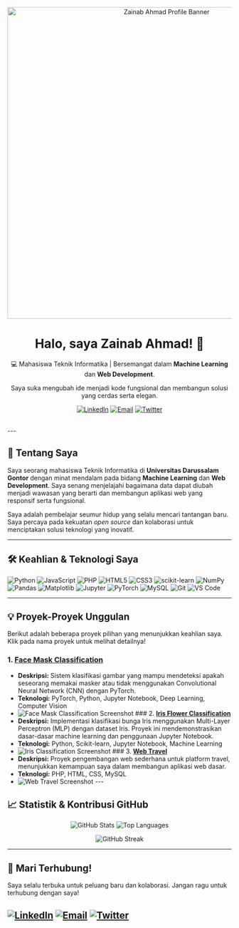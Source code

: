 <p align="center">
  <img src="https://raw.githubusercontent.com/zainhmdd/zainhmdd/main/assets/banner_profile.png" alt="Zainab Ahmad Profile Banner" width="700"/>
</p>
<h1 align="center">Halo, saya Zainab Ahmad! 👋</h1>
<p align="center">
  💻 Mahasiswa Teknik Informatika | Bersemangat dalam <b>Machine Learning</b> dan <b>Web Development</b>.
</p>
<p align="center">
  Saya suka mengubah ide menjadi kode fungsional dan membangun solusi yang cerdas serta elegan.
</p>
<p align="center">
  <a href="https://www.linkedin.com/in/zainab-ahmad-profile-anda/" target="_blank"><img src="https://img.shields.io/badge/LinkedIn-0077B5?style=for-the-badge&logo=linkedin&logoColor=white" alt="LinkedIn"></a>
  <a href="mailto:zainabahmad10@student.cs.unida.gontor.ac.id"><img src="https://img.shields.io/badge/Email-D14836?style=for-the-badge&logo=gmail&logoColor=white" alt="Email"></a>
  <a href="https://twitter.com/zainhmdd_" target="_blank"><img src="https://img.shields.io/badge/Twitter-1DA1F2?style=for-the-badge&logo=twitter&logoColor=white" alt="Twitter"></a>
  </p>
<br>
---

## 🌟 Tentang Saya

Saya seorang mahasiswa Teknik Informatika di **Universitas Darussalam Gontor** dengan minat mendalam pada bidang **Machine Learning** dan **Web Development**. Saya senang menjelajahi bagaimana data dapat diubah menjadi wawasan yang berarti dan membangun aplikasi web yang responsif serta fungsional.

Saya adalah pembelajar seumur hidup yang selalu mencari tantangan baru. Saya percaya pada kekuatan *open source* dan kolaborasi untuk menciptakan solusi teknologi yang inovatif.

---

## 🛠️ Keahlian & Teknologi Saya

<p align="left">
  <img src="https://img.shields.io/badge/-Python-3776AB?style=for-the-badge&logo=python&logoColor=white" alt="Python" />
  <img src="https://img.shields.io/badge/-JavaScript-F7DF1E?style=for-the-badge&logo=javascript&logoColor=white" alt="JavaScript" />
  <img src="https://img.shields.io/badge/-PHP-777BB4?style=for-the-badge&logo=php&logoColor=white" alt="PHP" />
  <img src="https://img.shields.io/badge/-HTML5-E34F26?style=for-the-badge&logo=html5&logoColor=white" alt="HTML5" />
  <img src="https://img.shields.io/badge/-CSS3-1572B6?style=for-the-badge&logo=css3&logoColor=white" alt="CSS3" />
  
  <img src="https://img.shields.io/badge/-scikit--learn-F7931E?style=for-the-badge&logo=scikit-learn&logoColor=white" alt="scikit-learn" />
  <img src="https://img.shields.io/badge/-NumPy-013243?style=for-the-badge&logo=numpy&logoColor=white" alt="NumPy" />
  <img src="https://img.shields.io/badge/-Pandas-150458?style=for-the-badge&logo=pandas&logoColor=white" alt="Pandas" />
  <img src="https://img.shields.io/badge/-Matplotlib-000000?style=for-the-badge&logo=matplotlib&logoColor=white" alt="Matplotlib" />
  <img src="https://img.shields.io/badge/-Jupyter-F37626?style=for-the-badge&logo=jupyter&logoColor=white" alt="Jupyter" />
  <img src="https://img.shields.io/badge/-PyTorch-EE4C2C?style=for-the-badge&logo=pytorch&logoColor=white" alt="PyTorch" />

  <img src="https://img.shields.io/badge/-MySQL-4479A1?style=for-the-badge&logo=mysql&logoColor=white" alt="MySQL" />
  <img src="https://img.shields.io/badge/-Git-F05032?style=for-the-badge&logo=git&logoColor=white" alt="Git" />
  <img src="https://img.shields.io/badge/-VS%20Code-007ACC?style=for-the-badge&logo=visual-studio-code&logoColor=white" alt="VS Code" />
</p>

---

## 💡 Proyek-Proyek Unggulan

Berikut adalah beberapa proyek pilihan yang menunjukkan keahlian saya. Klik pada nama proyek untuk melihat detailnya!

### 1. [**Face Mask Classification**](https://github.com/zainhmdd/Face-mask-classification)
* **Deskripsi:** Sistem klasifikasi gambar yang mampu mendeteksi apakah seseorang memakai masker atau tidak menggunakan Convolutional Neural Network (CNN) dengan PyTorch.
* **Teknologi:** PyTorch, Python, Jupyter Notebook, Deep Learning, Computer Vision
* ![Face Mask Classification Screenshot](https://raw.githubusercontent.com/zainhmdd/Face-mask-classification/main/screenshot_face_mask.png) ### 2. [**Iris Flower Classification**](https://github.com/zainhmdd/iris-classification)
* **Deskripsi:** Implementasi klasifikasi bunga Iris menggunakan Multi-Layer Perceptron (MLP) dengan dataset Iris. Proyek ini mendemonstrasikan dasar-dasar machine learning dan penggunaan Jupyter Notebook.
* **Teknologi:** Python, Scikit-learn, Jupyter Notebook, Machine Learning
* ![Iris Classification Screenshot](https://raw.githubusercontent.com/zainhmdd/iris-classification/main/screenshot_iris.png) ### 3. [**Web Travel**](https://github.com/zainhmdd/web-travel)
* **Deskripsi:** Proyek pengembangan web sederhana untuk platform travel, menunjukkan kemampuan saya dalam membangun aplikasi web dasar.
* **Teknologi:** PHP, HTML, CSS, MySQL
* ![Web Travel Screenshot](https://raw.githubusercontent.com/zainhmdd/web-travel/main/screenshot_web_travel.png) ---

## 📈 Statistik & Kontribusi GitHub

<p align="center">
  <img src="https://github-readme-stats.vercel.app/api?username=zainhmdd&show_icons=true&theme=dark&hide_border=true&include_all_commits=true" alt="GitHub Stats" />
  <img src="https://github-readme-stats.vercel.app/api/top-langs/?username=zainhmdd&layout=compact&theme=dark&hide_border=true" alt="Top Languages" />
</p>
<p align="center">
  <img src="https://github-readme-streak-stats.herokuapp.com/?user=zainhmdd&theme=dark&hide_border=true" alt="GitHub Streak" />
</p>

---

## 🤝 Mari Terhubung!

Saya selalu terbuka untuk peluang baru dan kolaborasi. Jangan ragu untuk terhubung dengan saya!

[![LinkedIn](https://img.shields.io/badge/LinkedIn-Connect%20with%20me-0077B5?style=for-the-badge&logo=linkedin&logoColor=white)](https://www.linkedin.com/in/zainab-ahmad-profile-anda/)
[![Email](https://img.shields.io/badge/Email-zainabahmad10@student.cs.unida.gontor.ac.id-D14836?style=for-the-badge&logo=gmail&logoColor=white)](mailto:zainabahmad10@student.cs.unida.gontor.ac.id)
[![Twitter](https://img.shields.io/badge/Twitter-Follow%20Me-1DA1F2?style=for-the-badge&logo=twitter&logoColor=white)](https://twitter.com/zainhmdd_)
---
